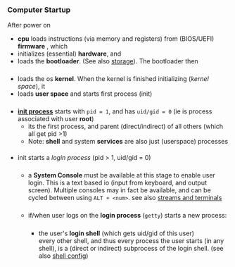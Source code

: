 ### Computer Startup

After power on
- **cpu** loads instructions (via memory and registers) from (BIOS/UEFI) **firmware** , which 
- initializes (essential) **hardware**, and 
- loads the **bootloader**. (See also [storage](../../storage/overview.md)). The bootloader then

###
- loads the os **kernel**. When the kernel is finished initializing (_kernel space_), it 
- loads **user space** and starts first process (init) 

###
- **[init process](init_process.md)**  starts with `pid = 1`, and has `uid/gid = 0` (ie is process associated with user **root**) 
    - its the first process, and parent (direct/indirect) of all others (which all get pid >1) 
    - Note: **shell** and system **services** are also just (userspace)  processes

####
- init starts a _login process_ (pid > 1, uid/gid = 0)
    
    #####
    - a **System Console** must be available at this stage to enable user login. This is a text based io (input from keyboard, and output screen). Multiple consoles may in fact be available, and can be cycled between using `ALT + <num>`.
    see also [streams and terminals](streams_and_terminals/streams_and_terminals.md)

    #####
    - if/when user logs on the **login process** (`getty`) starts a new process:

        #####
        - the user's **login shell** (which gets uid/gid of this user)  
        every other shell, and thus every process the user starts (in any shell),  is a (direct or indirect) subprocess of the login shell. (see also [shell config](shell_config.md))





